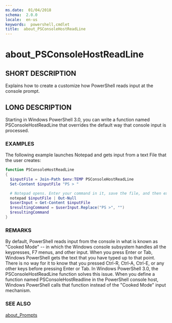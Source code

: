 ```yaml
---
ms.date:  01/04/2018
schema:  2.0.0
locale:  en-us
keywords:  powershell,cmdlet
title:  about_PSConsoleHostReadLine
---
```


# about_PSConsoleHostReadLine

## SHORT DESCRIPTION

Explains how to create a customize how PowerShell reads input at the console
prompt.

## LONG DESCRIPTION

Starting in Windows PowerShell 3.0, you can write a function named
PSConsoleHostReadLine that overrides the default way that console input is
processed.

### EXAMPLES

The following example launches Notepad and gets input from a text File that
the user creates:

```powershell
function PSConsoleHostReadLine
{
  $inputFile = Join-Path $env:TEMP PSConsoleHostReadLine
  Set-Content $inputFile "PS > "

  # Notepad opens. Enter your command in it, save the file, and then exit.
  notepad $inputFile | Out-Null
  $userInput = Get-Content $inputFile
  $resultingCommand = $userInput.Replace("PS >", "")
  $resultingCommand
}
```

### REMARKS

By default, PowerShell reads input from the console in what is known as
"Cooked Mode" -- in which the Windows console subsystem handles all the
keypresses, F7 menus, and other input. When you press Enter or Tab, Windows
PowerShell gets the text that you have typed up to that point. There is no way
for it to know that you pressed Ctrl-R, Ctrl-A, Ctrl-E, or any other keys
before pressing Enter or Tab. In Windows PowerShell 3.0, the
PSConsoleHostReadLine function solves this issue. When you define a function
named PSConsoleHostReadline in the PowerShell console host, Windows
PowerShell calls that function instead of the "Cooked Mode" input mechanism.

### SEE ALSO

[about_Prompts](about_Prompts.md)